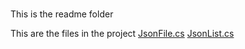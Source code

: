 # 
This is the readme folder

This are the files in the project
[JsonFile.cs](../Docs/JsonFile.md)
[JsonList.cs](../Docs/JsonList.md)